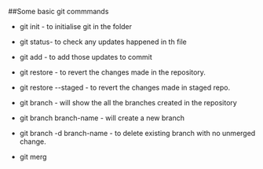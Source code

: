 ##Some basic git commmands

* git init - to initialise git in the folder
* git status- to check any updates happened in th file
* git add - to add those updates to commit
* git restore - to revert the changes made in the repository.
* git restore --staged - to revert the changes made in staged repo.
* git branch - will show the all the branches created in the repository
* git branch branch-name - will create a new branch
* git branch -d branch-name - to delete existing branch with no unmerged change.

* git merg



